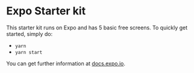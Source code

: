 # Expo Starter kit

This starter kit runs on Expo and has 5 basic free screens. To quickly get started, simply do:

- `yarn`
- `yarn start`

You can get further information at [docs.expo.io](https://docs.expo.dev/).
